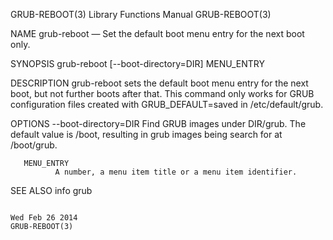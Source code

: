 GRUB-REBOOT(3)                                                                             Library Functions Manual                                                                            GRUB-REBOOT(3)



NAME
       grub-reboot — Set the default boot menu entry for the next boot only.


SYNOPSIS
       grub-reboot [--boot-directory=DIR] MENU_ENTRY


DESCRIPTION
       grub-reboot  sets  the  default  boot  menu  entry  for  the  next  boot,  but  not further boots after that.  This command only works for GRUB configuration files created with GRUB_DEFAULT=saved in
       /etc/default/grub.


OPTIONS
       --boot-directory=DIR
              Find GRUB images under DIR/grub.  The default value is /boot, resulting in grub images being search for at /boot/grub.


       MENU_ENTRY
              A number, a menu item title or a menu item identifier.


SEE ALSO
       info grub



                                                                                               Wed Feb 26 2014                                                                                 GRUB-REBOOT(3)
